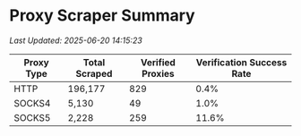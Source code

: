 # Proxy Scraper Summary

_Last Updated: 2025-06-20 14:15:23_

| Proxy Type | Total Scraped | Verified Proxies | Verification Success Rate |
|------------|--------------|------------------|--------------------------|
| HTTP | 196,177 | 829 | 0.4% |
| SOCKS4 | 5,130 | 49 | 1.0% |
| SOCKS5 | 2,228 | 259 | 11.6% |
